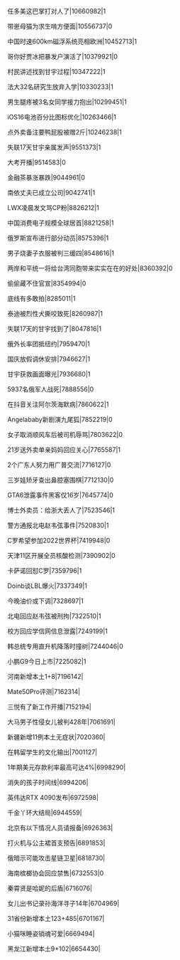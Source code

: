 任多美这巴掌打对人了|10660982|1

带崽母猫为求生啃方便面|10556737|0

中国时速600km磁浮系统亮相欧洲|10452713|1

哥你好贾冰把暴发户演活了|10379921|0

村民讲述找到甘宇过程|10347222|1

法大32名研究生放弃入学|10330233|1

男生腿疼被3名女同学接力抱出|10299451|1

iOS16电池百分比图标优化|10263466|1

点外卖备注要鸭屁股被赠2斤|10246238|1

失联17天甘宇亲属发声|9551373|1

大考开播|9514583|0

金融茶暴涨暴跌|9044961|0

南依丈夫已成立公司|9042741|1

LWX凌晨发文骂CP粉|8826212|1

中国消费电子规模全球居首|8821258|1

俄罗斯宣布进行部分动员|8575396|1

男子烧妻子衣服被判三缓四|8548616|1

两岸和平统一将给台湾同胞带来实实在在的好处|8360392|0

偷偷藏不住官宣|8354994|0

底线有多敢拍|8285011|1

泰迪被烈性犬撕咬致死|8260987|1

失联17天的甘宇找到了|8047816|1

俄外长率团抵纽约|7959470|1

国庆放假调休安排|7946627|1

甘宇获救画面曝光|7936680|1

5937名俄军人战死|7888556|0

在抖音关注阿尔茨海默病|7860622|1

Angelababy新剧演九尾狐|7852219|0

女子取消顺风车后被司机辱骂|7803622|0

21岁送外卖单亲妈妈回应关心|7765587|1

2个广东人努力用广普交流|7716127|0

三岁娃矫牙查出鼻腔塞围棋|7712130|0

GTA6泄露事件黑客仅16岁|7645774|0

博士外卖员：给浙大丢人了|7523546|1

警方通报北电赵韦弦事件|7520830|1

C罗希望参加2022世界杯|7419948|0

天津11区开展全员核酸检测|7390902|0

卡萨诺回怼C罗|7359796|1

Doinb谈LBL爆火|7337349|1

今晚油价或下调|7328697|1

北电回应赵韦弦被刑拘|7322510|1

校方回应学信网信息泄露|7249199|1

韩总统专用直升机降落时撞树|7244046|0

小鹏G9今日上市|7225082|1

河南新增本土1+8|7196142|

Mate50Pro评测|7162314|

三悦有了新工作开播|7152194|

大马男子性侵女儿被判428年|7061691|

新疆新增11例本土无症状|7020360|

在韩留学生的文化输出|7001127|

1年期美元存款利率最高可达4%|6998290|

消失的孩子时间线|6994206|

英伟达RTX 4090发布|6972598|

千金丫环大结局|6944559|

北京有以下情况人员请报备|6926363|

打火机与公主裙首支预告|6891853|

俄暗示可能攻击星链卫星|6818730|

海南槟榔协会回应禁售|6732553|0

秦霄贤是哈妮的后盾|6716076|

女儿出书记录孙海洋寻子14年|6704969|

31省份新增本土123+485|6701167|

小猫咪睡姿销魂可爱|6669494|

黑龙江新增本土9+102|6654430|

